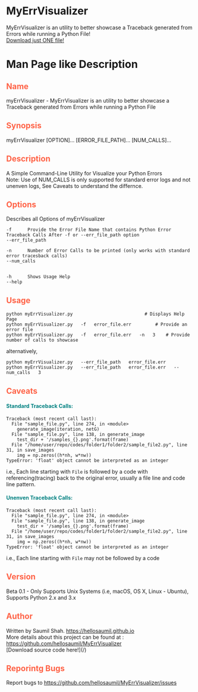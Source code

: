 # MyErrVisualizer
MyErrVisualizer is an utility to better showcase a Traceback generated from Errors while running a Python File!
<br>
[Download just ONE file!](MyErrVisualizer.py)
<br>

# Man Page like Description

<h2 style="color:tomato"> Name </h2>
myErrVisualizer - MyErrVisualizer is an utility to better showcase a Traceback generated from Errors while running a Python File

<h2 style="color:tomato"> Synopsis </h2>
	myErrVisualizer [OPTION]... [ERROR_FILE_PATH]... [NUM_CALLS]...

<h2 style="color:tomato"> Description </h2>
A Simple Command-Line Utility for Visualize your Python Errors
	<br>
  Note: Use of NUM_CALLS is only supported for standard error logs and not unenven logs, See Caveats to understand the differnce.
  <br>
  
<h2 style="color:tomato"> Options </h2>
Describes all Options of myErrVisualizer

	-f		Provide the Error File Name that contains Python Error Traceback Calls After -f or --err_file_path option
	--err_file_path		 

	-n		Number of Error Calls to be printed (only works with standard error tracesback calls)
	--num_calls		 
		  		  

	-h		Shows Usage Help
	--help

<h2 style="color:tomato"> Usage </h2>

```shell
python myErrVisualizer.py                			# Displays Help Page
python myErrVisualizer.py   -f   error_file.err			# Provide an error file
python myErrVisualizer.py   -f   error_file.err   -n   3	# Provide number of calls to showcase
```
alternatively,

```shell
python myErrVisualizer.py   --err_file_path   error_file.err
python myErrVisualizer.py   --err_file_path   error_file.err   --num_calls   3
```

<h2 style="color:tomato"> Caveats </h2>
<h4 style="color:teal"> Standard Traceback Calls: </h4>

```
Traceback (most recent call last):
  File "sample_file.py", line 274, in <module>
    generate_image(iteration, netG)
  File "sample_file.py", line 138, in generate_image
    test_dir + '/samples_{}.png'.format(frame)
  File "/home/user/repo/codes/folder1/folder2/sample_file2.py", line 31, in save_images
    img = np.zeros((h*nh, w*nw))
TypeError: 'float' object cannot be interpreted as an integer
```

i.e., Each line starting with ```File``` is followed by a code with referencing(tracing) 
back to the original error, usually a file line and code line pattern.

<h4 style="color:teal"> Unenven Traceback Calls: </h4>

```
Traceback (most recent call last):
  File "sample_file.py", line 274, in <module>
  File "sample_file.py", line 138, in generate_image
    test_dir + '/samples_{}.png'.format(frame)
  File "/home/user/repo/codes/folder1/folder2/sample_file2.py", line 31, in save_images
    img = np.zeros((h*nh, w*nw))
TypeError: 'float' object cannot be interpreted as an integer
```
i.e., Each line starting with ```File``` may not be followed by a code

<h2 style="color:tomato"> Version </h2>
Beta 0.1 - Only Supports Unix Systems (i.e, macOS, OS X, Linux - Ubuntu), Supports Python 2.x and 3.x

<h2 style="color:tomato"> Author </h2>
Written by Saumil Shah. <a href="https://hellosaumil.github.io"> https://hellosaumil.github.io </a>
<br> More details about this project can be found at : <a href="https://github.com/hellosaumil/MyErrVisualizer"> https://github.com/hellosaumil/MyErrVisualizer </a>
<br>
[Download source code here!](/)

<h2 style="color:tomato"> Reporintg Bugs </h2>
Report bugs to <a href="https://github.com/hellosaumil/MyErrVisualizer/issues"> https://github.com/hellosaumil/MyErrVisualizer/issues </a>
